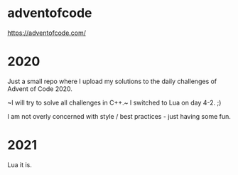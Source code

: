 # adventofcode
https://adventofcode.com/

# 2020
Just a small repo where I upload my solutions to the daily challenges of Advent of Code 2020.

~I will try to solve all challenges in C++.~
I switched to Lua on day 4-2. ;)

I am not overly concerned with style / best practices - just having some fun.

# 2021
Lua it is.